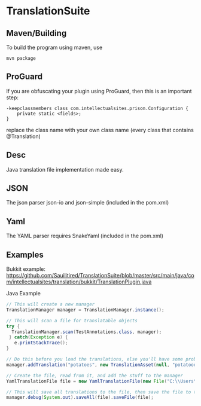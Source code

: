 TranslationSuite
================

Maven/Building
--
To build the program using maven, use
```
mvn package
```

ProGuard
--
If you are obfuscating your plugin using ProGuard, then this is an important step:

```
-keepclassmembers class com.intellectualsites.prison.Configuration {
    private static <fields>;
}
```
replace the class name with your own class name (every class that contains @Translation)

Desc
--
Java translation file implementation
made easy.

JSON
--
The json parser json-io and json-simple (included in the pom.xml)

Yaml
--
The YAML parser requires SnakeYaml (included in the pom.xml) 

Examples
--

Bukkit example: https://github.com/Sauilitired/TranslationSuite/blob/master/src/main/java/com/intellectualsites/translation/bukkit/TranslationPlugin.java

Java Example

```java
// This will create a new manager
TranslationManager manager = TranslationManager.instance();

// This will scan a file for translatable objects
try {
  TranslationManager.scan(TestAnnotations.class, manager);
 } catch(Exception e) {
   e.printStackTrace();
}

// Do this before you load the translations, else you'll have some problems :D
manager.addTranslation("potatoes", new TranslationAsset(null, "potatooooes", TranslationLanguage.swedishSwedish));

// Create the file, read from it, and add the stuff to the manager
YamlTranslationFile file = new YamlTranslationFile(new File("C:\\Users\\Citymonstret\\Pictures\\IntellectualChat\\profiles\\debug"), TranslationLanguage.swedishSwedish, "potatoes").read().header("This is the header", "another line");

// This will save all translations to the file, then save the file to the disk
manager.debug(System.out).saveAll(file).saveFile(file);
```
